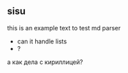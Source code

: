 ## sisu

this is an example text to test md parser

* can it handle lists
* ?

а как дела с кириллицей?